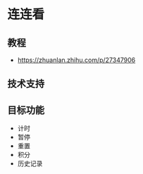 # 连连看


## 教程
- https://zhuanlan.zhihu.com/p/27347906


## 技术支持


## 目标功能
- 计时
- 暂停
- 重置
- 积分
- 历史记录